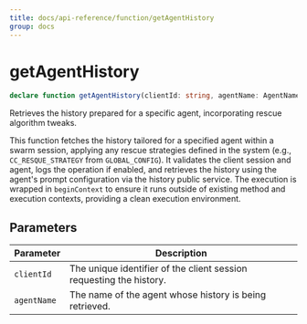 ```yaml
---
title: docs/api-reference/function/getAgentHistory
group: docs
---
```


# getAgentHistory

```ts
declare function getAgentHistory(clientId: string, agentName: AgentName): Promise<IModelMessage<object>[]>;
```

Retrieves the history prepared for a specific agent, incorporating rescue algorithm tweaks.

This function fetches the history tailored for a specified agent within a swarm session, applying any rescue strategies defined in the system (e.g., `CC_RESQUE_STRATEGY` from `GLOBAL_CONFIG`).
It validates the client session and agent, logs the operation if enabled, and retrieves the history using the agent's prompt configuration via the history public service.
The execution is wrapped in `beginContext` to ensure it runs outside of existing method and execution contexts, providing a clean execution environment.

## Parameters

| Parameter | Description |
|-----------|-------------|
| `clientId` | The unique identifier of the client session requesting the history. |
| `agentName` | The name of the agent whose history is being retrieved. |
